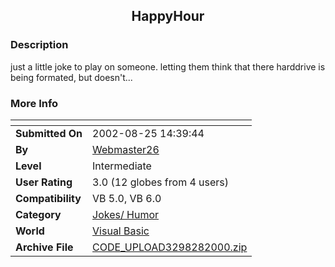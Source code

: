 ﻿<div align="center">

## HappyHour


</div>

### Description

just a little joke to play on someone. letting them think that there harddrive is being formated, but doesn't...
 
### More Info
 


<span>             |<span>
---                |---
**Submitted On**   |2002-08-25 14:39:44
**By**             |[Webmaster26](https://github.com/Planet-Source-Code/PSCIndex/blob/master/ByAuthor/webmaster26.md)
**Level**          |Intermediate
**User Rating**    |3.0 (12 globes from 4 users)
**Compatibility**  |VB 5\.0, VB 6\.0
**Category**       |[Jokes/ Humor](https://github.com/Planet-Source-Code/PSCIndex/blob/master/ByCategory/jokes-humor__1-40.md)
**World**          |[Visual Basic](https://github.com/Planet-Source-Code/PSCIndex/blob/master/ByWorld/visual-basic.md)
**Archive File**   |[CODE\_UPLOAD3298282000\.zip](https://github.com/Planet-Source-Code/webmaster26-happyhour__1-5950/archive/master.zip)








